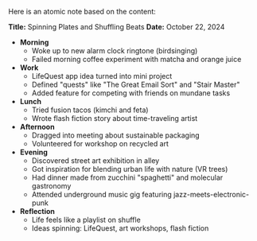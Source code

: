 Here is an atomic note based on the content:

**Title:** Spinning Plates and Shuffling Beats
**Date:** October 22, 2024

* **Morning**
	+ Woke up to new alarm clock ringtone (birdsinging)
	+ Failed morning coffee experiment with matcha and orange juice
* **Work**
	+ LifeQuest app idea turned into mini project
	+ Defined "quests" like "The Great Email Sort" and "Stair Master"
	+ Added feature for competing with friends on mundane tasks
* **Lunch**
	+ Tried fusion tacos (kimchi and feta)
	+ Wrote flash fiction story about time-traveling artist
* **Afternoon**
	+ Dragged into meeting about sustainable packaging
	+ Volunteered for workshop on recycled art
* **Evening**
	+ Discovered street art exhibition in alley
	+ Got inspiration for blending urban life with nature (VR trees)
	+ Had dinner made from zucchini "spaghetti" and molecular gastronomy
	+ Attended underground music gig featuring jazz-meets-electronic-punk
* **Reflection**
	+ Life feels like a playlist on shuffle
	+ Ideas spinning: LifeQuest, art workshops, flash fiction